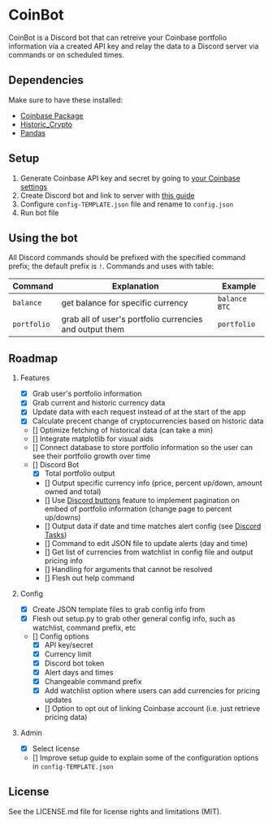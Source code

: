 # __CoinBot__

CoinBot is a Discord bot that can retreive your Coinbase portfolio information via a created API key and relay the data to a Discord server via commands or on scheduled times.

## __Dependencies__

Make sure to have these installed:

 - [Coinbase Package](https://developers.coinbase.com/api/v2#introduction)
 - [Historic_Crypto](https://github.com/David-Woroniuk/Historic_Crypto)
 - [Pandas](https://pypi.org/project/pandas/)

## __Setup__

 1. Generate Coinbase API key and secret by going to [your Coinbase settings](https://www.coinbase.com/settings/api)
 2. Create Discord bot and link to server with [this guide](https://discordpy.readthedocs.io/en/stable/discord.html)
 3. Configure `config-TEMPLATE.json` file and rename to `config.json`
 4. Run bot file

## __Using the bot__

All Discord commands should be prefixed with the specified command prefix; the default prefix is `!`. Commands and uses with table:

| Command | Explanation | Example |
| ------------- | ------------- | ------------- |
| `balance` | get balance for specific currency | `balance BTC` |
| `portfolio` | grab all of user's portfolio currencies and output them | `portfolio` |

## Roadmap

 1. Features
    - [X] Grab user's portfolio information
    - [X] Grab current and historic currency data
    - [X] Update data with each request instead of at the start of the app
    - [X] Calculate precent change of cryptocurrencies based on historic data
    - [] Optimize fetching of historical data (can take a min)
    - [] Integrate matplotlib for visual aids
    - [] Connect database to store portfolio information so the user can see their portfolio growth over time
    - [] Discord Bot
      - [X] Total portfolio output
      - [] Output specific currency info \(price, percent up/down, amount owned and total)
      - [] Use [Discord buttons](https://discordpy-message-components.readthedocs.io/en/latest/index.html) feature to implement pagination on embed of portfolio information (change page to percent up/downs)
      - [] Output data if date and time matches alert config (see [Discord Tasks](https://discordpy.readthedocs.io/en/latest/ext/tasks/index.html))
      - [] Command to edit JSON file to update alerts \(day and time)
      - [] Get list of currencies from watchlist in config file and output pricing info
      - [] Handling for arguments that cannot be resolved
      - [] Flesh out help command

 2. Config
    - [X] Create JSON template files to grab config info from
    - [X] Flesh out setup.py to grab other general config info, such as watchlist, command prefix, etc
    - [] Config options 
      - [X] API key/secret
      - [X] Currency limit
      - [X] Discord bot token
      - [X] Alert days and times
      - [X] Changeable command prefix
      - [X] Add watchlist option where users can add currencies for pricing updates
      - [] Option to opt out of linking Coinbase account (i.e. just retrieve pricing data)
      
 3. Admin
    - [X] Select license
    - [] Improve setup guide to explain some of the configuration options in `config-TEMPLATE.json`

## License

See the LICENSE.md file for license rights and limitations (MIT).